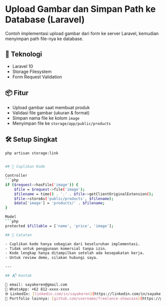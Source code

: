 # Upload Gambar dan Simpan Path ke Database (Laravel)

Contoh implementasi upload gambar dari form ke server Laravel, kemudian menyimpan path file-nya ke database.

## 🔧 Teknologi

- Laravel 10
- Storage Filesystem
- Form Request Validation

## 📦 Fitur

- Upload gambar saat membuat produk
- Validasi file gambar (ukuran & format)
- Simpan nama file ke kolom `image`
- Menyimpan file ke `storage/app/public/products`

## 🛠️ Setup Singkat

````bash
php artisan storage:link


## 📸 Cuplikan Kode

Controller
```php
if ($request->hasFile('image')) {
    $file = $request->file('image');
    $filename = time() . '.' . $file->getClientOriginalExtension();
    $file->storeAs('public/products', $filename);
    $data['image'] = 'products/' . $filename;
}

Model
```php
protected $fillable = ['name', 'price', 'image'];

## 📝 Catatan

- Cuplikan kode hanya sebagian dari keseluruhan implementasi.
- Tidak untuk penggunaan komersial tanpa izin.
- Kode lengkap hanya ditampilkan setelah ada kesepakatan kerja.
- Untuk review demo, silakan hubungi saya.

---

## 📬 Kontak

📧 email: sayakeren@gmail.com
📱 WhatsApp: +62 812-xxxx-xxxx
🌐 LinkedIn: [linkedin.com/in/sayakeren](https://linkedin.com/in/sayakeren)
📂 Portfolio lainnya: [github.com/username/freelance-showcase](https://github.com/username/freelance-showcase)
````
